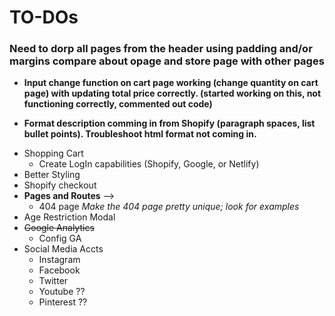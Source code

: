 # TO-DOs

### Need to dorp all pages from the header using padding and/or margins compare about opage and store page with other pages

- <strong>Input change function on cart page working (change quantity on cart page) with updating total price correctly. (started working on this, not functioning correctly, commented out code)</strong>

- <strong>Format description comming in from Shopify (paragraph spaces, list bullet points). Troubleshoot html format not coming in. </strong>

<!-- - Brand Statement -->

- Shopping Cart
  - Create LogIn capabilities (Shopify, Google, or Netlify)
- Better Styling
- Shopify checkout
- <strong>Pages and Routes</strong> -->
  - 404 page <em>Make the 404 page pretty unique; look for examples</em>
- Age Restriction Modal
- <del>Google Analytics</del>
  - Config GA
- Social Media Accts
  - Instagram
  - Facebook
  - Twitter
  - Youtube ?? 
  - Pinterest ?? 
    <!-- - use local storage in conjunction with global state/store to hold items for users
  - Global Context Provider -->
    <!-- - Smaller buttons under products -->
    <!-- - Set up the embedded Shopify Shopping CArt
  - <del>Add new products to HempUp Test shopify products acct.</del>
  - <del>Need SKUs for products</del>
  - <del>Need pricing for products</del>
  - Need Relevant Tags for the products
    <!-- - <del>What is CBD?</del>
  - Terms & Conditions
  - Privacy Policy
  - SHOPPING CART
  - <del> Contact Page and Form </del> -->
    <!-- - Use local storage or state to handle a token that verifies the user is of age
  - Reactmodal -->

## Future Implementaion

- News API
- Reviews/Comments API
- Social Media Links and SM acct creation
- Facebook API Implementation
- Get internal IP Address from HempUp team in Colorado
- Customer incentive <em>"Free Shipping on orders over \$100</em>

### Things To Think About

- Should we display the stock quantity for the products
